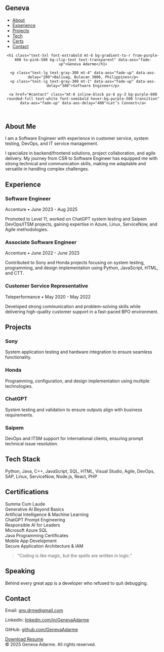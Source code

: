 <!DOCTYPE html>
<html lang="en">
<head>
  <meta charset="UTF-8" />
  <meta name="viewport" content="width=device-width, initial-scale=1.0" />
  <title>Geneva Adarme | Portfolio</title>
  <script src="https://cdn.tailwindcss.com"></script>
  <link href="https://unpkg.com/aos@2.3.1/dist/aos.css" rel="stylesheet">
  <style>
    html { scroll-behavior: smooth; }
  </style>
</head>
<body class="bg-gray-950 text-gray-100 font-sans">

  <!-- Navbar -->
  <nav class="fixed top-0 left-0 right-0 bg-gray-900 bg-opacity-80 backdrop-blur-md shadow z-50">
    <div class="max-w-6xl mx-auto px-6 py-4 flex justify-between items-center">
      <h1 class="text-xl font-bold text-purple-400">Geneva</h1>
      <ul class="flex space-x-6 text-gray-300">
        <li><a href="#about" class="hover:text-purple-400">About</a></li>
        <li><a href="#experience" class="hover:text-purple-400">Experience</a></li>
        <li><a href="#projects" class="hover:text-purple-400">Projects</a></li>
        <li><a href="#techstack" class="hover:text-purple-400">Tech</a></li>
        <li><a href="#certifications" class="hover:text-purple-400">Certs</a></li>
        <li><a href="#contact" class="hover:text-purple-400">Contact</a></li>
      </ul>
    </div>
  </nav>

  <!-- Hero -->
  <header class="text-center pt-32 pb-20" id="hero"> 
   

    <h1 class="text-5xl font-extrabold mt-6 bg-gradient-to-r from-purple-400 to-pink-500 bg-clip-text text-transparent" data-aos="fade-up">Geneva Adarme</h1>
    
    <p class="text-lg text-gray-300 mt-4" data-aos="fade-up" data-aos-delay="200">Baliuag, Bulacan 3006, Philippines</p>
    <p class="text-lg text-gray-300 mt-1" data-aos="fade-up" data-aos-delay="300">Software Engineer</p>

    <a href="#contact" class="mt-6 inline-block px-6 py-3 bg-purple-600 rounded-full text-white font-semibold hover:bg-purple-500 transition" data-aos="fade-up" data-aos-delay="400">Let’s Connect</a>
  </header>

  <!-- About -->
  <section id="about" class="max-w-4xl mx-auto px-6 py-20">
    <h2 class="text-3xl font-bold mb-6 text-purple-400" data-aos="fade-right">About Me</h2>
    <p class="leading-relaxed text-gray-300" data-aos="fade-up">
      I am a Software Engineer with experience in customer service, system testing, DevOps, and IT service management. 
    
  I specialize in backend/frontend solutions, project collaboration, and agile delivery. 
      My journey from CSR to Software Engineer has equipped me with strong technical and communication skills, making me adaptable and versatile in handling complex challenges.
    </p>
  </section>

  <!-- Experience Timeline -->
  <section id="experience" class="bg-gray-900 py-20">
    <div class="max-w-4xl mx-auto px-6">
      <h2 class="text-3xl font-bold mb-12 text-purple-400" data-aos="fade-right">Experience</h2>
      <div class="relative border-l border-purple-600">
        <div class="mb-10 ml-6" data-aos="fade-up">
          <span class="absolute -left-3 w-6 h-6 small-purple-600 rounded-full"></span>
          <h3 class="text-xl font-bold">Software Engineer</h3>
          <p class="text-purple-400">Accenture • June 2023 - Aug 2025</p>
          <p class="text-gray-300 mt-2">Promoted to Level 11, worked on ChatGPT system testing and Saipem DevOps/ITSM projects, gaining expertise in Azure, Linux, ServiceNow, and Agile methodologies.</p>
        </div>
        <div class="mb-10 ml-6" data-aos="fade-up">
          <span class="absolute -left-3 w-6 h-6 small-purple-600 rounded-full"></span>
          <h3 class="text-xl font-bold">Associate Software Engineer</h3>
          <p class="text-purple-400">Accenture • June 2022 - June 2023</p>
          <p class="text-gray-300 mt-2">Contributed to Sony and Honda projects focusing on system testing, programming, and design implementation using Python, JavaScript, HTML, and CTT.</p>
        </div>
        <div class="ml-6" data-aos="fade-up">
          <span class="absolute -left-3 w-6 h-6 small-purple-600 rounded-full"></span>
          <h3 class="text-xl font-bold">Customer Service Representative</h3>
          <p class="text-purple-400">Teleperformance • May 2020 - May 2022</p>
          <p class="text-gray-300 mt-2">Developed strong communication and problem-solving skills while delivering high-quality customer support in a fast-paced BPO environment.</p>
        </div>
      </div>
    </div>
  </section>

  <!-- Projects -->
  <section id="projects" class="max-w-6xl mx-auto px-6 py-20">
    <h2 class="text-3xl font-bold mb-12 text-purple-400" data-aos="fade-right">Projects</h2>
    <div class="grid md:grid-cols-2 gap-8">
      <div class="p-6 bg-gray-800 rounded-xl shadow hover:shadow-purple-600/40 transition" data-aos="zoom-in">
        <h3 class="text-xl font-bold">Sony</h3>
        <p class="text-gray-300 mt-2">System application testing and hardware integration to ensure seamless functionality.</p>
      </div>
      <div class="p-6 bg-gray-800 rounded-xl shadow hover:shadow-purple-600/40 transition" data-aos="zoom-in" data-aos-delay="100">
        <h3 class="text-xl font-bold">Honda</h3>
        <p class="text-gray-300 mt-2">Programming, configuration, and design implementation using multiple technologies.</p>
      </div>
      <div class="p-6 bg-gray-800 rounded-xl shadow hover:shadow-purple-600/40 transition" data-aos="zoom-in" data-aos-delay="200">
        <h3 class="text-xl font-bold">ChatGPT</h3>
        <p class="text-gray-300 mt-2">System testing and validation to ensure outputs align with business requirements.</p>
      </div>
      <div class="p-6 bg-gray-800 rounded-xl shadow hover:shadow-purple-600/40 transition" data-aos="zoom-in" data-aos-delay="300">
        <h3 class="text-xl font-bold">Saipem</h3>
        <p class="text-gray-300 mt-2">DevOps and ITSM support for international clients, ensuring prompt technical issue resolution.</p>
      </div>
    </div>
  </section>

  <!-- Tech Stack -->
  <section id="techstack" class="bg-gray-900 py-20">
    <div class="max-w-4xl mx-auto px-6">
      <h2 class="text-3xl font-bold mb-6 text-purple-400" data-aos="fade-right">Tech Stack</h2>
      <p class="text-gray-300" data-aos="fade-up">
        Python, Java, C++, JavaScript, SQL, HTML, Visual Studio, Agile, DevOps, SAP, Linux, ServiceNow, Node.js, React, PHP
      </p>
    </div>
  </section>

  <!-- Certifications -->
  <section id="certifications" class="max-w-6xl mx-auto px-6 py-20">
    <h2 class="text-3xl font-bold mb-12 text-purple-400" data-aos="fade-right">Certifications</h2>
    <div class="grid md:grid-cols-2 lg:grid-cols-3 gap-6">
      <div class="p-4 bg-gray-800 rounded shadow text-gray-300" data-aos="flip-up">Summa Cum Laude</div>
      <div class="p-4 bg-gray-800 rounded shadow text-gray-300" data-aos="flip-up">Generative AI Beyond Basics</div>
      <div class="p-4 bg-gray-800 rounded shadow text-gray-300" data-aos="flip-up">Artificial Intelligence & Machine Learning</div>
      <div class="p-4 bg-gray-800 rounded shadow text-gray-300" data-aos="flip-up">ChatGPT Prompt Engineering</div>
      <div class="p-4 bg-gray-800 rounded shadow text-gray-300" data-aos="flip-up">Responsible AI for Leaders</div>
      <div class="p-4 bg-gray-800 rounded shadow text-gray-300" data-aos="flip-up">Microsoft Azure SQL</div>
      <div class="p-4 bg-gray-800 rounded shadow text-gray-300" data-aos="flip-up">Java Programming Certificates</div>
      <div class="p-4 bg-gray-800 rounded shadow text-gray-300" data-aos="flip-up">Mobile App Development</div>
      <div class="p-4 bg-gray-800 rounded shadow text-gray-300" data-aos="flip-up">Secure Application Architecture & IAM</div>
    </div>
  </section>

  <!-- Recommendation -->
  <section class="text-center px-6 py-20 bg-gray-900" data-aos="fade-up">
    <blockquote class="text-2xl italic text-gray-300">“Coding is like magic, but the spells are written in logic.”</blockquote>
  </section>

  <!-- Speaking -->
  <section id="speaking" class="max-w-4xl mx-auto px-6 py-20 text-center">
    <h2 class="text-3xl font-bold mb-6 text-purple-400" data-aos="fade-right">Speaking</h2>
    <p class="text-gray-300" data-aos="fade-up">Behind every great app is a developer who refused to quit debugging.</p>
  </section>

  <!-- Contact -->
  <section id="contact" class="bg-gray-900 py-20 text-center">
    <h2 class="text-3xl font-bold mb-6 text-purple-400" data-aos="fade-right">Contact</h2>
    <p>Email: <a href="mailto:gnv.drme@gmail.com" class="text-purple-400 hover:underline">gnv.drme@gmail.com</a></p>
    <p>LinkedIn: <a href="https://www.linkedin.com/in/geneva-adarme-a3b50036b" target="_blank" class="text-purple-400 hover:underline">linkedin.com/in/GenevaAdarme</a></p>
    <p>GitHub: <a href="https://github.com/GenevaAdarme" target="_blank" class="text-purple-400 hover:underline">github.com/GenevaAdarme</a></p>
    <a href="https://drive.google.com/file/d/1X4jvdPFAQzzPZSmyc0gP9PhUz3dEzDas/view?usp=drive_link" class="mt-6 inline-block px-6 py-3 bg-purple-600 rounded-full text-white font-semibold hover:bg-purple-500 transition">Download Resume</a>
  </section>

  <!-- Footer -->
  <footer class="text-center py-6 bg-black text-gray-500 text-sm">
    © 2025 Geneva Adarme. All rights reserved.
  </footer>

  <script src="https://unpkg.com/aos@2.3.1/dist/aos.js"></script>
  <script>
    AOS.init({ duration: 1000 });
  </script>
</body>
</html>
